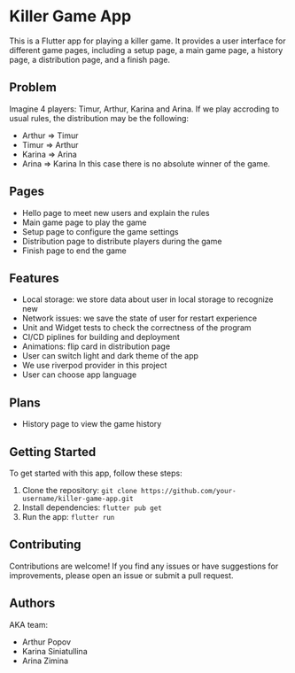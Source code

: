 # Killer Game App

This is a Flutter app for playing a killer game. It provides a user interface for different game pages, including a setup page, a main game page, a history page, a distribution page, and a finish page.

## Problem
Imagine 4 players: Timur, Arthur, Karina and Arina. If we play accroding to usual rules, the distribution may be the following:
- Arthur => Timur
- Timur => Arthur
- Karina => Arina
- Arina => Karina
In this case there is no absolute winner of the game.

## Pages

- Hello page to meet new users and explain the rules
- Main game page to play the game
- Setup page to configure the game settings
- Distribution page to distribute players during the game
- Finish page to end the game

## Features
- Local storage: we store data about user in local storage to recognize new 
- Network issues: we save the state of user for restart experience
- Unit and Widget tests to check the correctness of the program
- CI/CD piplines for building and deployment
- Animations: flip card in distribution page
- User can switch light and dark theme of the app
- We use riverpod provider in this project
- User can choose app language



## Plans
- History page to view the game history

## Getting Started

To get started with this app, follow these steps:

1. Clone the repository: `git clone https://github.com/your-username/killer-game-app.git`
2. Install dependencies: `flutter pub get`
3. Run the app: `flutter run`

## Contributing

Contributions are welcome! If you find any issues or have suggestions for improvements, please open an issue or submit a pull request.

## Authors
AKA team:
- Arthur Popov
- Karina Siniatullina
- Arina Zimina